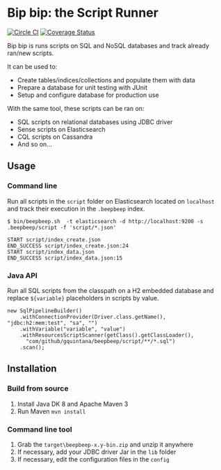 # Bip bip: the Script Runner

[![Circle CI](https://circleci.com/gh/gquintana/beepbeep.svg?style=shield)](https://circleci.com/gh/gquintana/beepbeep)
[![Coverage Status](https://coveralls.io/repos/github/gquintana/beepbeep/badge.svg?branch=master)](https://coveralls.io/github/gquintana/beepbeep?branch=master)


Bip bip is runs scripts on SQL and NoSQL databases and track already ran/new scripts.

It can be used to:
* Create tables/indices/collections and populate them with data
* Prepare a database for unit testing with JUnit
* Setup and configure database for production use

With the same tool, these scripts can be ran on:
* SQL scripts on relational databases using JDBC driver
* Sense scripts on Elasticsearch
* CQL scripts on Cassandra
* And so on...

## Usage

### Command line

Run all scripts in the `script` folder on Elasticsearch located on `localhost` and track their execution in the `.beepbeep` index.
```
$ bin/beepbeep.sh  -t elasticsearch -d http://localhost:9200 -s .beepbeep/script -f 'script/*.json'

START script/index_create.json
END_SUCCESS script/index_create.json:24
START script/index_data.json
END_SUCCESS script/index_data.json:15
```

### Java API

Run all SQL scripts from the classpath on a H2 embedded database and replace `${variable}` placeholders in scripts by value.
```
new SqlPipelineBuilder()
    .withConnectionProvider(Driver.class.getName(), "jdbc:h2:mem:test", "sa", "")
    .withVariable("variable", "value")
    .withResourcesScriptScanner(getClass().getClassLoader(),
      "com/github/gquintana/beepbeep/script/**/*.sql")
    .scan();
```

## Installation

### Build from source

1. Install Java DK 8 and Apache Maven 3
2. Run Maven `mvn install`

### Command line tool

1. Grab the `target\beepbeep-x.y-bin.zip` and unzip it anywhere
2. If necessary, add your JDBC driver Jar in the `lib` folder
3. If necessary, edit the configuration files in the `config` 

